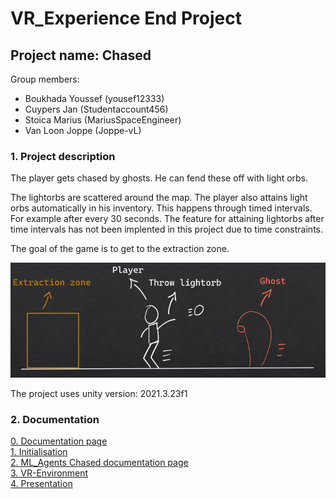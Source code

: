 # VR_Experience End Project

## Project name: Chased

Group members:

- Boukhada Youssef (yousef12333)
- Cuypers Jan (Studentaccount456)
- Stoica Marius (MariusSpaceEngineer)
- Van Loon Joppe (Joppe-vL)

### 1. Project description

The player gets chased by ghosts. He can fend these off with light orbs.

The lightorbs are scattered around the map. The player also attains light orbs automatically in his inventory. This happens through timed intervals. For example after every 30 seconds. The feature for attaining lightorbs after time intervals has not been implented in this project due to time constraints.

The goal of the game is to get to the extraction zone.

![imageexplanation](ImagesREADME/ExplanationProject.JPG)

The project uses unity version: 2021.3.23f1

### 2. Documentation

[0. Documentation page](https://github.com/AP-IT-GH/eindproject-Studentaccount456/tree/NewMain/Documentation)
\
[1. Initialisation](https://github.com/AP-IT-GH/eindproject-Studentaccount456/tree/NewMain/Documentation/1.%20Initialisation)
\
[2. ML_Agents Chased documentation page](https://github.com/AP-IT-GH/eindproject-Studentaccount456/tree/NewMain/Documentation/2.%20ML_Agents)
\
[3. VR-Environment](https://github.com/AP-IT-GH/eindproject-Studentaccount456/tree/NewMain/Documentation/3.%20VR_Environment)
\
[4. Presentation](https://github.com/AP-IT-GH/eindproject-Studentaccount456/tree/NewMain/Documentation/3.%20VR_Environment)

